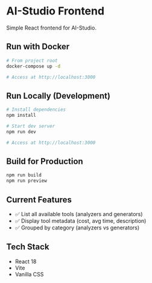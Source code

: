 # AI-Studio Frontend

Simple React frontend for AI-Studio.

## Run with Docker

```bash
# From project root
docker-compose up -d

# Access at http://localhost:3000
```

## Run Locally (Development)

```bash
# Install dependencies
npm install

# Start dev server
npm run dev

# Access at http://localhost:3000
```

## Build for Production

```bash
npm run build
npm run preview
```

## Current Features

- ✅ List all available tools (analyzers and generators)
- ✅ Display tool metadata (cost, avg time, description)
- ✅ Grouped by category (analyzers vs generators)

## Tech Stack

- React 18
- Vite
- Vanilla CSS

